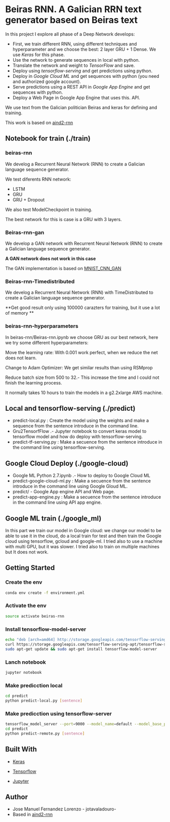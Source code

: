 # Beiras RNN. A Galician RRN text generator based on Beiras text

In this project I explore all phase of a Deep Network   develops:

*  First, we train different RNN, using different techniques and hyperparameter and we choose the best: 2 layer GRU + 1 Dense. We use *Keras* for this phase.
* Use the network to generate sequences in local with python.
* Translate the network and weight to *TensorFlow* and save.
* Deploy using *tensorflow-serving* and get predictions using python.
* Deploy in *Google Cloud ML* and get sequences with python (you need and authorized google account).
* Serve predictions using a REST API in *Google App Engine* and get sequences with python.
* Deploy a Web Page in Google App Engine that uses this. API.

We use text from the Galician politician Beiras and keras for defining and training.

This work is based on [aind2-rnn](https://github.com/udacity/aind2-rnn/blob/master/RNN_project.ipynb)



## Notebook for train (./train)
### beiras-rnn

We develog a Recurrent Neural Network (RNN) to create a Galician language sequence generator.

We test diferents RNN network:
* LSTM
* GRU
* GRU + Dropout

We also test ModelCheckpoint in training.

The best network for this is case is a GRU with 3 layers.


### Beiras-rnn-gan
We develop a GAN network with Recurrent Neural Network (RNN) to create a Galician language sequence generator.

**A GAN network does not work in this case**

The GAN implementation is based on [MNIST_CNN_GAN](https://github.com/osh/KerasGAN/blob/master/MNIST_CNN_GAN.ipynb)

### Beiras-rnn-Timedistributed

We develog a  Recurrent Neural Network (RNN) with TimeDistributed to create a Galician language sequence generator.

**Get good result only using 100000 carazters for training, but it use a lot of memory **


###  beiras-rnn-hyperparameters

In beiras-rnn/Beiras-rnn.ipynb we choose  GRU as our best network, here we try some different hyperparameters:

Move the learning rate: With 0.001 work perfect, when we reduce the net does not learn.

Change to Adam Optimizer: We get similar results than using RSMprop

Reduce batch size from 500 to 32.- This increase the time and I could not finish the learning process.

It normally takes 10 hours to train the models in a g2.2xlarge AWS machine.

## Local and tensorflow-serving (./predict)

* predict-local.py : Create the model using the weights and make a sequence from the sentence introduce in the command line.
* Gru2TensorfFlow .- Jupyter notebook to convert keras model to tensorflow model and how do deploy with tensorflow-serving.
* predict-tf-serving.py : Make a secuence from the sentence introduce in the command line using tensorflow-serving.




## Google Cloud Deploy (./google-cloud)
* Google ML Python 2.7.ipynb .- How to deploy to Google Cloud ML
* predict-google-cloud-ml.py : Make a secuence from the sentence introduce in the command line using Google Gloud ML.
* predict/ - Google App engine API and Web page.
* predict-app-engine.py : Make a secuence from the sentence introduce in the command line using API app engine.

## Google ML train (./google_ml)
In this part we train our model in Google cloud: we change our model to be able to use it in the cloud, do a local train for test and then train the Google cloud using tensorflow, gcloud and google-ml. I tried also to use a machine with multi GPU, but it was slower. I tried also to train on multiple machines but It does not work.


## Getting Started
### Create the env
```sh
conda env create -f environment.yml
```
### Activate the env
```sh
source activate beiras-rnn
```
### Install tensorflow-model-server
```sh
echo "deb [arch=amd64] http://storage.googleapis.com/tensorflow-serving-apt stable tensorflow-model-server tensorflow-model-server-universal" | sudo tee /etc/apt/sources.list.d/tensorflow-serving.list
curl https://storage.googleapis.com/tensorflow-serving-apt/tensorflow-serving.release.pub.gpg | sudo apt-key add -
sudo apt-get update && sudo apt-get install tensorflow-model-server
```

### Lanch notebook
```sh
jupyter notebook
```
### Make predicction local
```sh
cd predict
python predict-local.py [sentence]
```
### Make predicction using tensorflow-server
```sh
tensorflow_model_server --port=9000 --model_name=default --model_base_path=/home/aind2/beiras-rnn/export-tf &
cd predict
python predict-remote.py [sentence]
```



## Built With
* [Keras](https://keras.io/)

* [Tensorflow](https://www.tensorflow.org/)

* [Jupyter](http://jupyter.org/)

## Author

* Jose Manuel Fernandez Lorenzo - jotavaladouro-
* Based in [aind2-rnn](https://github.com/udacity/aind2-rnn/blob/master/RNN_project.ipynb)

